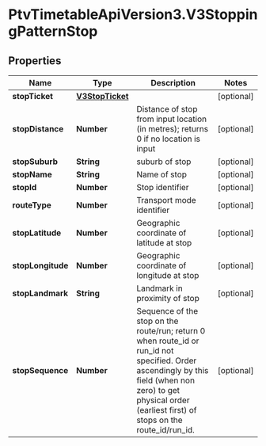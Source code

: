 # PtvTimetableApiVersion3.V3StoppingPatternStop

## Properties
Name | Type | Description | Notes
------------ | ------------- | ------------- | -------------
**stopTicket** | [**V3StopTicket**](V3StopTicket.md) |  | [optional] 
**stopDistance** | **Number** | Distance of stop from input location (in metres); returns 0 if no location is input | [optional] 
**stopSuburb** | **String** | suburb of stop | [optional] 
**stopName** | **String** | Name of stop | [optional] 
**stopId** | **Number** | Stop identifier | [optional] 
**routeType** | **Number** | Transport mode identifier | [optional] 
**stopLatitude** | **Number** | Geographic coordinate of latitude at stop | [optional] 
**stopLongitude** | **Number** | Geographic coordinate of longitude at stop | [optional] 
**stopLandmark** | **String** | Landmark in proximity of stop | [optional] 
**stopSequence** | **Number** | Sequence of the stop on the route/run; return 0 when route_id or run_id not specified. Order ascendingly by this field (when non zero) to get physical order (earliest first) of stops on the route_id/run_id. | [optional] 
